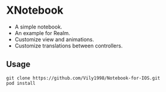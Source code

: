 # XNotebook
* A simple notebook.
* An example for Realm.
* Customize view and animations.
* Customize translations between controllers.


## Usage
```
git clone https://github.com/Vily1998/Notebook-for-IOS.git
pod install
```
